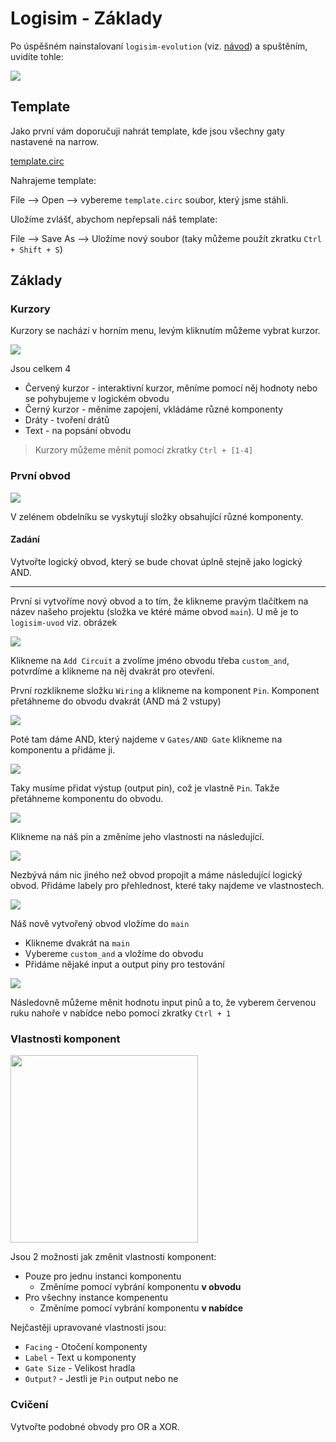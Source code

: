 # Logisim - Základy

Po úspěšném nainstalovaní `logisim-evolution` (viz. [návod](logisim-instalace.md)) a spuštěním, uvidíte tohle:

<img src="https://raw.githubusercontent.com/jaywor1/aps/main/obrazky/logisim-zaklady-uvod.png"/>

## Template

Jako první vám doporučuji nahrát template, kde jsou všechny gaty nastavené na narrow.

[template.circ](https://raw.githubusercontent.com/jaywor1/aps/main/logisim/template.circ)

Nahrajeme template:

File --> Open --> vybereme `template.circ` soubor, který jsme stáhli.

Uložíme zvlášť, abychom nepřepsali náš template:

File --> Save As --> Uložíme nový soubor (taky můžeme použít zkratku `Ctrl + Shift + S`)

## Základy

### Kurzory

Kurzory se nachází v horním menu, levým kliknutím můžeme vybrat kurzor.

<img src="https://raw.githubusercontent.com/jaywor1/aps/main/obrazky/logisim-uvod-kurzory.png"/>

Jsou celkem 4
- Červený kurzor - interaktivní kurzor, měníme pomocí něj hodnoty nebo se pohybujeme v logickém obvodu
- Černý kurzor - měníme zapojení, vkládáme různé komponenty
- Dráty - tvoření drátů
- Text - na popsání obvodu

> Kurzory můžeme měnit pomocí zkratky `Ctrl + [1-4]`

### První obvod

<img src="https://raw.githubusercontent.com/jaywor1/aps/main/obrazky/logisim-uvod-2.png"/>

V zelénem obdelníku se vyskytují složky obsahující různé komponenty.

#### Zadání

Vytvořte logický obvod, který se bude chovat úplně stejně jako logický AND.

---

První si vytvoříme nový obvod a to tím, že klikneme pravým tlačítkem na název našeho projektu (složka ve ktéré máme obvod `main`). U mě je to `logisim-uvod` viz. obrázek

<img src="https://raw.githubusercontent.com/jaywor1/aps/main/obrazky/logisim-uvod-add-circuit.png">

Klikneme na `Add Circuit` a zvolíme jméno obvodu třeba `custom_and`, potvrdíme a klikneme na něj dvakrát pro otevření.

První rozklikneme složku `Wiring` a klikneme na komponent `Pin`. Komponent přetáhneme do obvodu dvakrát (AND má 2 vstupy)

<img src="https://raw.githubusercontent.com/jaywor1/aps/main/obrazky/logisim-uvod-4.png">

Poté tam dáme AND, který najdeme v `Gates/AND Gate` klikneme na komponentu a přidáme ji.

<img src="https://raw.githubusercontent.com/jaywor1/aps/main/obrazky/logisim-uvod-5.png">

Taky musíme přidat výstup (output pin), což je vlastně `Pin`. Takže přetáhneme komponentu do obvodu.

<img src="https://raw.githubusercontent.com/jaywor1/aps/main/obrazky/logisim-uvod-6.png">

Klikneme na náš pin a změníme jeho vlastnosti na následující.

<img src="https://raw.githubusercontent.com/jaywor1/aps/main/obrazky/logisim-uvod-output-pin.png">


Nezbývá nám nic jiného než obvod propojit a máme následující logický obvod. Přidáme labely pro přehlednost, které taky najdeme ve vlastnostech.

<img src="https://raw.githubusercontent.com/jaywor1/aps/main/obrazky/logisim-uvod-8.png">

Náš nově vytvořený obvod vložíme do `main`
  - Klikneme dvakrát na `main`
  - Vybereme `custom_and` a vložíme do obvodu
  - Přidáme nějaké input a output piny pro testování

<img src="https://raw.githubusercontent.com/jaywor1/aps/main/obrazky/logisim-uvod-custom-and.png">

Následovně můžeme měnit hodnotu input pinů a to, že vyberem červenou ruku nahoře v nabídce nebo pomocí zkratky `Ctrl + 1`



### Vlastnosti komponent

<img src="https://raw.githubusercontent.com/jaywor1/aps/main/obrazky/logisim-uvod-3.png" width=300px/>

Jsou 2 možnosti jak změnit vlastnosti komponent:
- Pouze pro jednu instanci komponentu
   - Změníme pomocí vybrání komponentu **v obvodu**
- Pro všechny instance kompenentu
    - Změníme pomocí vybrání komponentu **v nabídce**

Nejčastěji upravované vlastnosti jsou:
- `Facing` - Otočení komponenty
- `Label` - Text u komponenty
- `Gate Size` - Velikost hradla
- `Output?` - Jestli je `Pin` output nebo ne

### Cvičení

Vytvořte podobné obvody pro OR a XOR.